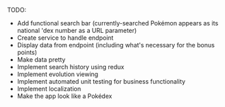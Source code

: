 TODO:
- Add functional search bar (currently-searched Pokémon appears as its national 'dex number as a URL parameter)
- Create service to handle endpoint
- Display data from endpoint (including what's necessary for the bonus points)
- Make data pretty
- Implement search history using redux
- Implement evolution viewing
- Implement automated unit testing for business functionality
- Implement localization
- Make the app look like a Pokédex
